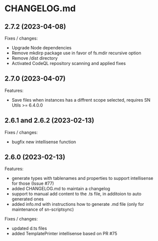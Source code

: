 # CHANGELOG.md

## 2.7.2 (2023-04-08)
Fixes / changes:
  - Upgrade Node dependencies
  - Remove mkdirp package use in favor of fs.mdir recursive option
  - Remove /dist directory
  - Activated CodeQL repository scanning and applied fixes

## 2.7.0 (2023-04-07)
Features:
  - Save files when instances has a diffrent scope selected, requires SN Utils >= 6.4.0.0

## 2.6.1 and 2.6.2 (2023-02-13)
Fixes / changes:
  - bugfix new intellisense function
  
## 2.6.0 (2023-02-13)
Features:
  - generate types with tablenames and properties to support intellisense for those (Issue #77)
  - added CHANGELOG.md to maintain a changelog 
  - support to manual add content to the .ts file, in additoion to auto generated ones
  - added info.md with instructions how to generate .md file (only for maintenance of sn-scriptsync)

Fixes / changes:
  - updated d.ts files
  - added TemplatePrinter intellisense based on PR #75

